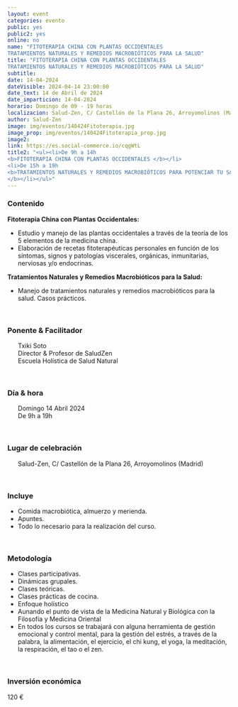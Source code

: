 ```yaml
---
layout: event
categories: evento
public: yes
public2: yes
online: no
name: "FITOTERAPIA CHINA CON PLANTAS OCCIDENTALES
TRATAMIENTOS NATURALES Y REMEDIOS MACROBIÓTICOS PARA LA SALUD"
title: "FITOTERAPIA CHINA CON PLANTAS OCCIDENTALES
TRATAMIENTOS NATURALES Y REMEDIOS MACROBIÓTICOS PARA LA SALUD"
subtitle:
date: 14-04-2024
dateVisible: 2024-04-14 23:00:00
date_text: 14 de Abril de 2024
date_imparticion: 14-04-2024
horario: Domingo de 09 - 19 horas
localizacion: Salud-Zen, C/ Castellón de la Plana 26, Arroyomolinos (Madrid)
author: Salud-Zen
image: img/eventos/140424Fitoterapia.jpg
image_prop: img/eventos/140424Fitoterapia_prop.jpg
image2:
link: https://es.social-commerce.io/cqgWtL
title2: "<ul><li>De 9h a 14h
<b>FITOTERAPIA CHINA CON PLANTAS OCCIDENTALES </b></li>
<li>De 15h a 19h
<b>TRATAMIENTOS NATURALES Y REMEDIOS MACROBIÓTICOS PARA POTENCIAR TU SALUD
</b></li></ul>"
---
```




<h3>Contenido </h3>
<b>Fitoterapia China con Plantas Occidentales:</b>
<ul>
  <li>Estudio y manejo de las plantas occidentales a través de la teoría de los 5 elementos de la medicina china. </li>
  <li>Elaboración de recetas fitoterapéuticas personales en función de los síntomas, signos y patologías viscerales, orgánicas, inmunitarias, nerviosas y/o endocrinas. </li>
</ul>
<b>Tratamientos Naturales y Remedios Macrobióticos para la Salud:</b>
<ul>
  <li>Manejo de tratamientos naturales y remedios macrobióticos para la salud. Casos prácticos.</li>
</ul>

<br>
<h3>Ponente & Facilitador </h3>
<ul style="list-style: none;">
    <li>Txiki Soto  </li>
    <li>Director & Profesor de SaludZen</li>
    <li>Escuela Holística de Salud Natural</li>
</ul>

<br>
<h3>Día & hora</h3>
<ul style="list-style: none;">
    <li>Domingo 14 Abril 2024
    </li>
    <li>De 9h a 19h</li>

</ul>


<br>
<h3>Lugar de celebración </h3>  
<ul style="list-style: none;">
    <li><i class="fa fa-map-marker"></i> Salud-Zen, C/ Castellón de la Plana 26, Arroyomolinos (Madrid)
    </li>

</ul>

<br>

<h3>Incluye </h3>

<ul >
  <li>Comida macrobiótica, almuerzo y merienda.</li>   
  <li> Apuntes.</li>  
  <li> Todo lo necesario para la realización del curso.</li>
</ul>
<br>
<h3> Metodología </h3>

<ul >
  <li>Clases participativas.</li>
  <li>Dinámicas grupales.</li>
  <li>Clases teóricas.</li>
  <li>Clases prácticas de cocina.</li>
  <li>Enfoque holístico</li>
  <li>Aunando el punto de vista de la Medicina Natural y Biológica con la Filosofía y Medicina Oriental</li>
  <li>En todos los cursos se trabajará con alguna herramienta de gestión emocional y control mental, para la gestión del estrés, a través de la palabra, la alimentación, el ejercicio, el chi kung, el yoga, la meditación, la respiración, el tao o el zen.</li>
</ul>
<br>
<h3>Inversión económica</h3>
<p>  
<span>
120 €
</span>
</p>
